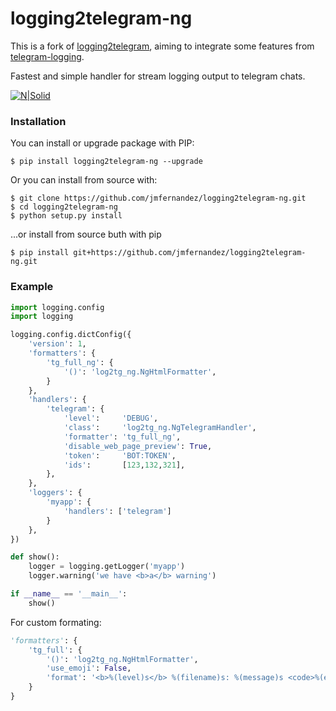 # logging2telegram-ng

This is a fork of [logging2telegram](https://github.com/tezmen/logging2telegram),
aiming to integrate some features from [telegram-logging](https://pypi.org/project/telegram-logging/).

Fastest and simple handler for stream logging output to telegram chats. 

[![N|Solid](https://img.shields.io/pypi/pyversions/logging2telegram-ng.svg)](https://pypi.python.org/pypi/logging2telegram-ng)

### Installation
You can install or upgrade package with PIP:
```
$ pip install logging2telegram-ng --upgrade
```
Or you can install from source with:
```
$ git clone https://github.com/jmfernandez/logging2telegram-ng.git
$ cd logging2telegram-ng
$ python setup.py install
```
...or install from source buth with pip
```
$ pip install git+https://github.com/jmfernandez/logging2telegram-ng.git
```

### Example
```python
import logging.config
import logging

logging.config.dictConfig({
    'version': 1,
    'formatters': {
        'tg_full_ng': {
            '()': 'log2tg_ng.NgHtmlFormatter',
        }
    },
    'handlers': {
        'telegram': {
            'level':     'DEBUG',
            'class':     'log2tg_ng.NgTelegramHandler',
            'formatter': 'tg_full_ng',
            'disable_web_page_preview': True,
            'token':     'BOT:TOKEN',
            'ids':       [123,132,321],
        },
    },
    'loggers': {
        'myapp': {
            'handlers': ['telegram']
        }
    },
})

def show():
	logger = logging.getLogger('myapp')
	logger.warning('we have <b>a</b> warning')

if __name__ == '__main__':
	show()

```
For custom formating:

```python
'formatters': {
    'tg_full': {
        '()': 'log2tg_ng.NgHtmlFormatter',
        'use_emoji': False,
        'format': '<b>%(level)s</b> %(filename)s: %(message)s <code>%(exc_text)s</code>'
    }
}
```

